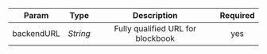 |   Param    |   Type   |            Description            | Required |
| :--------: | :------: | :-------------------------------: | :------: |
| backendURL | *String* | Fully qualified URL for blockbook |   yes    |
